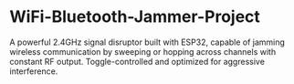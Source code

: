 # WiFi-Bluetooth-Jammer-Project
A powerful 2.4GHz signal disruptor built with ESP32, capable of jamming wireless communication by sweeping or hopping across channels with constant RF output. Toggle-controlled and optimized for aggressive interference.
